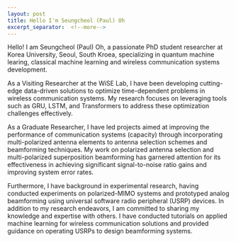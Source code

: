 ```yaml
---
layout: post
title: Hello I'm Seungcheol (Paul) Oh
excerpt_separator:  <!--more-->
---
```


Hello! I am Seungcheol (Paul) Oh, a passionate PhD student researcher at Korea University, Seoul, South Kroea, specializing in quantum machine learing, classical machine learning and wireless communication systems development.

As a Visiting Researcher at the WiSE Lab, I have been developing cutting-edge data-driven solutions to optimize time-dependent problems in wireless communication systems. My research focuses on leveraging 
tools such as GRU, LSTM, and Transformers to address these optimization challenges effectively.

As a Graduate Researcher, I have led projects aimed at improving the performance of communication systems (capacity) through incorporating multi-polarized antenna elements to antenna selection schemes and beamforming techniques. My work on polarized antenna selection and multi-polarized superposition beamforming has garnered attention for its effectiveness in achieving significant signal-to-noise ratio gains and improving system error rates.

Furthermore, I have background in experimental research, having conducted experiments on polarized-MIMO systems and prototyped analog beamforming using universal software radio peripheral (USRP) devices. In addition to my research endeavors, I am committed to sharing my knowledge and expertise with others. I have conducted tutorials on applied machine learning for wireless communication solutions and provided guidance on operating USRPs to design beamforming systems.
